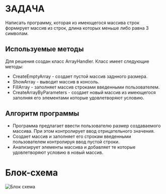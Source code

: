 # ЗАДАЧА
Написать программу, которая из имеющегося массива строк формирует массив из строк, длина которых меньше либо равна 3 символам.

## Используемые методы
Для решения создан класс ArrayHandler.
Класс имеет следующие методы:
+ CreateEmptyArray - создает пустой массив заднного размера.
+ ShowArray - выводит массив в консоль.
+ FillArray - заполняет массив строками введенными пользователем.
+ CreateArrayByParameters - создает новый массив из имеющегося заполняя его элементами которые удовлетворяют условию.

## Алгоритм программы
+ Программа предлагает ввести пользователю размер создаваемого массива. При этом контролирует ввод отрицательного значения.
+ Создает массив и заполняет его строкам введенными пользователем контролируя ввод пустой строки.
+ Анализирует элементы массива и добавляет те которые удовлетворяют условию в новый массив.

# Блок-схема
<image src="BlockSchema.png" alt="Блок схема">